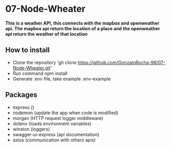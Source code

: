 # 07-Node-Wheater
**This is a weather API, this connects with the mapbox and openweather api.
The mapbox api return the location of a place and the openweather api return the weather of that location**

## How to install

- Clone the repository 'git clone https://github.com/GonzaloRocha-98/07-Node-Wheater.git'
- Run command npm install
- Generate .env file, take example .env-example

## Packages
- express ()
- nodemon (update the app when code is modified)
- morgan (HTTP request logger middleware)
- dotenv (loads environment variables)
- winston (loggers)
- swagger-ui-express (api documentation)
- axios (communication with others apis)
 